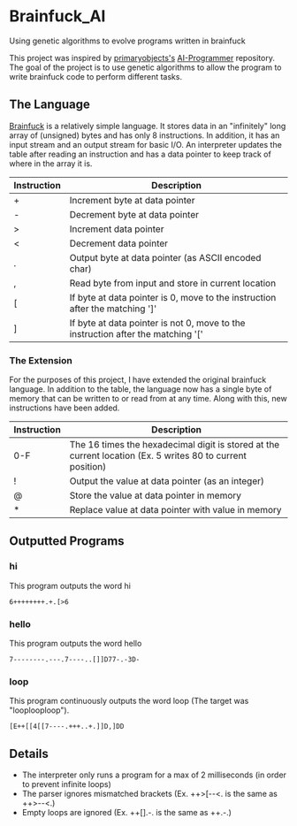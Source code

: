 # Brainfuck_AI
Using genetic algorithms to evolve programs written in brainfuck 

This project was inspired by [primaryobjects's](https://github.com/primaryobjects) [AI-Programmer](https://github.com/primaryobjects/AI-Programmer) repository. The goal of the project is to use genetic algorithms to allow the program to write brainfuck code to perform different tasks.

## The Language
[Brainfuck](https://en.wikipedia.org/wiki/Brainfuck) is a relatively simple language. It stores data in an "infinitely" long array of (unsigned) bytes and has only 8 instructions. In addition, it has an input stream and an output stream for basic I/O. An interpreter updates the table after reading an instruction and has a data pointer to keep track of where in the array it is.

Instruction | Description
--- | ---
+ | Increment byte at data pointer
- | Decrement byte at data pointer
> | Increment data pointer
< | Decrement data pointer
. | Output byte at data pointer (as ASCII encoded char)
, | Read byte from input and store in current location
[ | If byte at data pointer is 0, move to the instruction after the matching ']'
] | If byte at data pointer is not 0, move to the instruction after the matching '['

### The Extension
For the purposes of this project, I have extended the original brainfuck language. In addition to the table, the language now has a single byte of memory that can be written to or read from at any time. Along with this, new instructions have been added.

Instruction | Description
--- | ---
0-F | The 16 times the hexadecimal digit is stored at the current location (Ex. 5 writes 80 to current position)
! | Output the value at data pointer (as an integer)
@ | Store the value at data pointer in memory
* | Replace value at data pointer with value in memory

## Outputted Programs
### hi
This program outputs the word hi

```
6++++++++.+.[>6
```

### hello
This program outputs the word hello

```
7--------.---.7----..[]]D77-.-3D-
```

### loop
This program continuously outputs the word loop (The target was "looplooploop").

```
[E++[[4[[7----.+++..+.]]D,]DD
````

## Details
* The interpreter only runs a program for a max of 2 milliseconds (in order to prevent infinite loops)
* The parser ignores mismatched brackets (Ex. ++>[--<. is the same as ++>--<.)
* Empty loops are ignored (Ex. ++[].-. is the same as ++.-.)
